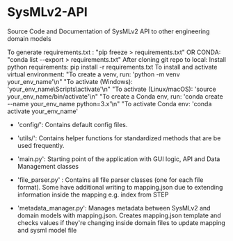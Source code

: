 # SysMLv2-API
Source Code and Documentation of SysMLv2 API to other engineering domain models

To generate requirements.txt : "pip freeze > requirements.txt" OR CONDA: "conda list --export > requirements.txt"
After cloning git repo to local: Install python requirements: pip install -r requirements.txt
To install and activate virtual environment:
            "To create a venv, run: 'python -m venv your_env_name'\n"
            "To activate (Windows): 'your_env_name\\Scripts\\activate'\n"
            "To activate (Linux/macOS): 'source your_env_name/bin/activate'\n"
            "To create a Conda env, run: 'conda create --name your_env_name python=3.x'\n"
            "To activate Conda env: 'conda activate your_env_name'


- 'config/': Contains default config files. 

- 'utils/': Contains helper functions for standardized methods that are be used frequently.

- 'main.py': Starting point of the application with GUI logic, API and Data Management classes

- 'file_parser.py' : Contains all file parser classes (one for each file format). Some have additional writing to mapping.json due to extending information inside the mapping e.g. index from STEP

- 'metadata_manager.py': Manages metadata between SysMLv2 and domain models with mapping.json. Creates mapping.json template and checks values if they're changing inside domain files to update mapping and sysml model file